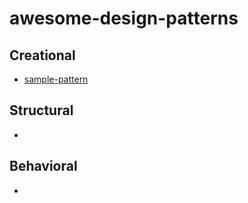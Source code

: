 # awesome-design-patterns

## Creational
* [sample-pattern](patterns/creational/sample-pattern.md)

## Structural
* 

## Behavioral
* 
